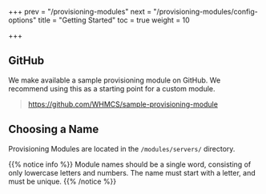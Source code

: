 +++
prev = "/provisioning-modules"
next = "/provisioning-modules/config-options"
title = "Getting Started"
toc = true
weight = 10

+++

## GitHub

We make available a sample provisioning module on GitHub. We recommend using this as a starting point for a custom module.

> https://github.com/WHMCS/sample-provisioning-module

## Choosing a Name

Provisioning Modules are located in the `/modules/servers/` directory.

{{% notice info %}}
Module names should be a single word, consisting of only lowercase letters and numbers. The name must start with a letter, and must be unique.
{{% /notice %}}
